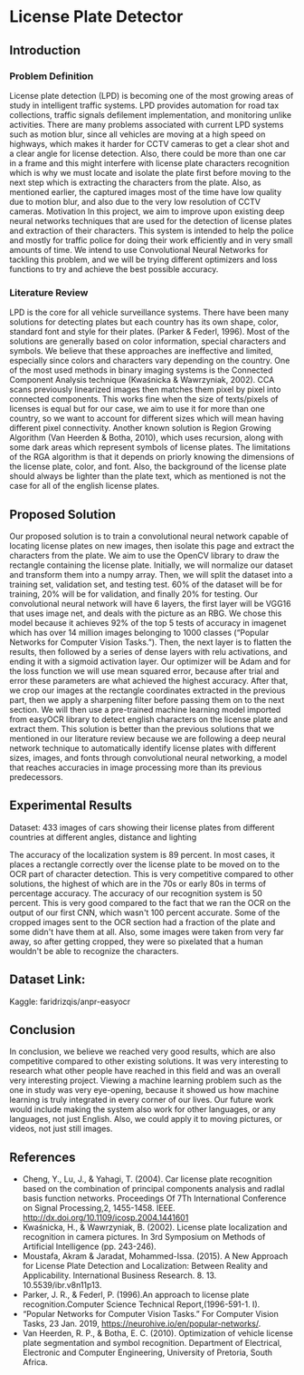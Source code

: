# License Plate Detector
## Introduction
### Problem Definition
License plate detection (LPD) is becoming one of the most growing areas of study in intelligent traffic systems. LPD provides automation for road tax collections, traffic signals defilement implementation, and monitoring unlike activities. There are many problems associated with current LPD systems such as motion blur, since all vehicles are moving at a high speed on highways, which makes it harder for CCTV cameras to get a clear shot and a clear angle for license detection. Also, there could be more than one car in a frame and this might interfere with license plate characters recognition which is why we must locate and isolate the plate first before moving to the next step which is extracting the characters from the plate. Also, as mentioned earlier, the captured images most of the time have low quality due to motion blur, and also due to the very low resolution of CCTV cameras. 
Motivation
In this project, we aim to improve upon existing deep neural networks techniques that are used for the detection of license plates and extraction of their characters. This system is intended to help the police and mostly for traffic police for doing their work efficiently and in very small amounts of time. We intend to use Convolutional Neural Networks for tackling this problem, and we will be trying different optimizers and loss functions to try and achieve the best possible accuracy.
### Literature Review
LPD is the core for all vehicle surveillance systems. There have been many solutions for detecting plates but each country has its own shape, color, standard font and style for their plates. (Parker & Federl, 1996). Most of the solutions are generally based on color information, special characters and symbols. We believe that these approaches are ineffective and limited, especially since colors and characters vary depending on the country.
One of the most used methods in binary imaging systems is the Connected Component Analysis technique (Kwaśnicka & Wawrzyniak, 2002). CCA scans previously linearized images then matches them pixel by pixel into connected components. This works fine when the size of texts/pixels of licenses is equal but for our case, we aim to use it for more than one country, so we want to account for different sizes which will mean having different pixel connectivity. 
Another known solution is Region Growing Algorithm (Van Heerden & Botha, 2010), which uses recursion, along with some dark areas which represent symbols of license plates. The limitations of the RGA algorithm is that it depends on priorly knowing the dimensions of the license plate, color, and font. Also, the background of the license plate should always be lighter than the plate text, which as mentioned is not the case for all of the english license plates. 
## Proposed Solution
Our proposed solution is to train a convolutional neural network capable of locating license plates on new images, then isolate this page and extract the characters from the plate. We aim to use the OpenCV library to draw the rectangle containing the license plate. Initially, we will normalize our dataset and transform them into a numpy array. Then, we will split the dataset into a training set, validation set, and testing test. 60% of the dataset will be for training, 20% will be for validation, and finally 20% for testing. Our convolutional neural network will have 6 layers, the first layer will be VGG16 that uses image net, and deals with the picture as an RBG. We chose this model because it achieves 92% of the top 5 tests of accuracy in imagenet which has over 14 million images belonging to 1000 classes (“Popular Networks for Computer Vision Tasks.”). Then, the next layer is to flatten the results, then followed by a series of dense layers with relu activations, and ending it with a sigmoid activation layer. Our optimizer will be Adam and for the loss function we will use mean squared error, because after trial and error these parameters are what achieved the highest accuracy. After that, we crop our images at the rectangle coordinates extracted in the previous part, then we apply a sharpening filter before passing them on to the next section. We will then use a pre-trained machine learning model imported from easyOCR library to detect english characters on the license plate and extract them.
This solution is better than the previous solutions that we mentioned in our literature review because we are following a deep neural network technique to automatically identify license plates with different sizes, images, and fonts through convolutional neural networking, a model that reaches accuracies in image processing more than its previous predecessors. 

## Experimental Results
Dataset: 433 images of cars showing their license plates from different countries at different angles, distance and lighting

The accuracy of the localization system is 89 percent. In most cases, it places a rectangle correctly over the license plate to be moved on to the OCR part of character detection. This is very competitive compared to other solutions, the highest of which are in the 70s or early 80s in terms of percentage accuracy.
The accuracy of our recognition system is 50 percent. This is very good compared to the fact that we ran the OCR on the output of our first CNN, which wasn't 100 percent accurate. Some of the cropped images sent to the OCR section had a fraction of the plate and some didn't have them at all. Also, some images were taken from very far away, so after getting cropped, they were so pixelated that a human wouldn't be able to recognize the characters.

## Dataset Link:
Kaggle: faridrizqis/anpr-easyocr

## Conclusion
In conclusion, we believe we reached very good results, which are also competitive compared to other existing solutions. It was very interesting to research what other people have reached in this field and was an overall very interesting project. Viewing a machine learning problem such as the one in study was very eye-opening, because it showed us how machine learning is truly integrated in every corner of our lives. Our future work would include making the system also work for other languages, or any languages, not just English. Also, we could apply it to moving pictures, or videos, not just still images.
## References
- Cheng,  Y.,  Lu,  J.,  &  Yahagi,  T.  (2004).  Car  license  plate  recognition  based  on  the  combination  of  principal components  analysis  and  radIal basis  function  networks. Proceedings Of 7Th International  Conference on Signal Processing,2, 1455-1458. IEEE. http://dx.doi.org/10.1109/icosp.2004.1441601
- Kwaśnicka, H., & Wawrzyniak, B. (2002). License plate localization and recognition in camera pictures. In 3rd Symposium on Methods of Artificial Intelligence (pp. 243-246).
- Moustafa, Akram & Jaradat, Mohammed-Issa. (2015). A New Approach for License Plate Detection and Localization: Between Reality and Applicability. International Business Research. 8. 13. 10.5539/ibr.v8n11p13. 
- Parker, J. R., & Federl, P. (1996).An approach to license plate recognition.Computer Science Technical Report,(1996-591-1. I).
- “Popular Networks for Computer Vision Tasks.” For Computer Vision Tasks, 23 Jan. 2019, https://neurohive.io/en/popular-networks/. 
- Van  Heerden,  R.  P.,  &  Botha,  E.  C.  (2010). Optimization  of  vehicle  license  plate  segmentation  and  symbol recognition. Department of Electrical, Electronic and Computer Engineering, University of Pretoria, South Africa.


